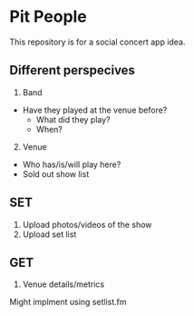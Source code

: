 # Pit People

This repository is for a social concert app idea.

## Different perspecives
1. Band
  - Have they played at the venue before?
    - What did they play?
    - When? 
2. Venue
  - Who has/is/will play here?
  - Sold out show list

## SET
1. Upload photos/videos of the show
2. Upload set list

## GET
1. Venue details/metrics

Might implment using setlist.fm